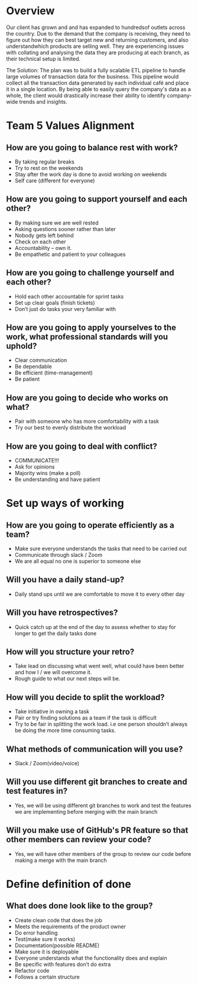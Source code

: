 # Overview
Our client has grown and and has expanded to hundredsof outlets across the country. Due to the demand that the company is receiving, they need to figure out how they can best target new and returning customers, and also understandwhich products are selling well. They are experiencing issues with collating and analysing the data they are producing at each branch, as their technical setup is limited.

The Solution: The plan was to build a fully scalable ETL pipeline to handle large volumes of transaction data for the business. This pipeline would collect all the transaction data generated by each individual café and place it in a single location. By being able to easily query the company's data as a whole, the client would drastically increase their ability to identify company-wide trends and insights.

# Team 5 Values Alignment
## How are you going to balance rest with work?
-	By taking regular breaks
-	Try to rest on the weekends
-	Stay after the work day is done to avoid working on weekends
-	Self care (different for everyone)

## How are you going to support yourself and each other?
-	By making sure we are well rested
-	Asking questions sooner rather than later
-	Nobody gets left behind
-	Check on each other
-	Accountability – own it.
-	Be empathetic and patient to your colleagues

## How are you going to challenge yourself and each other?
-	Hold each other accountable for sprint tasks
-	Set up clear goals (finish tickets)
-	Don’t just do tasks your very familiar with

## How are you going to apply yourselves to the work, what professional standards will you uphold?
-	Clear communication
-	Be dependable
-	Be efficient (time-management)
-	Be patient

## How are you going to decide who works on what?
-	Pair with someone who has more comfortability with a task
-	Try our best to evenly distribute the workload

## How are you going to deal with conflict?
-	COMMUNICATE!!!
-	Ask for opinions
-	Majority wins (make a poll)
-	Be understanding and have patient

# Set up ways of working
## How are you going to operate efficiently as a team?
-	Make sure everyone understands the tasks that need to be carried out
-	Communicate through slack /  Zoom
-	We are all equal no one is superior to someone else

## Will you have a daily stand-up?
-	Daily stand ups until we are comfortable to move it to every other day

## Will you have retrospectives?
-	Quick catch up at the end of the day to assess whether to stay for longer to get the daily tasks done

## How will you structure your retro?
-	Take lead on discussing what went well, what could have been better and how I / we will overcome it.
-	Rough guide to what our next steps will be.

## How will you decide to split the workload?
-	Take initiative in owning a task
-	Pair or try finding solutions as a team if the task is difficult
-	Try to be fair in splitting the work load. i.e one person shouldn’t always be doing the more time consuming tasks.
## What methods of communication will you use?
-   Slack / Zoom(video/voice)
## Will you use different git branches to create and test features in?
-	Yes, we will be using different git branches to work and test the features we are implementing before merging with the main branch
## Will you make use of GitHub's PR feature so that other members can review your code?
-	Yes, we will have other members of the group to review our code before making a merge with the main branch

# Define definition of done
## What does done look like to the group?
-	Create clean code that does the job
-	Meets the requirements of the product owner
-	Do error handling
-	Test(make sure it works)
-	Documentation(possible README)
-	Make sure it is deployable
-	Everyone understands what the functionality does and explain
-	Be specific with features don’t do extra
-	Refactor code
-	Follows a certain structure
